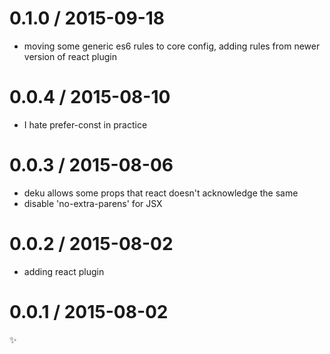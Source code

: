 
0.1.0 / 2015-09-18
==================

  * moving some generic es6 rules to core config, adding rules from newer version of react plugin

0.0.4 / 2015-08-10
==================

  * I hate prefer-const in practice

0.0.3 / 2015-08-06
==================

  * deku allows some props that react doesn't acknowledge the same
  * disable 'no-extra-parens' for JSX

0.0.2 / 2015-08-02
==================

  * adding react plugin

0.0.1 / 2015-08-02
==================

:sparkles:

